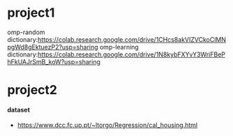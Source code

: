 # project1
omp-random dictionary:https://colab.research.google.com/drive/1CHcs8akVIZVCkoClMNpgWd8gEktuezP2?usp=sharing
omp-learning dictionary:https://colab.research.google.com/drive/1N8kybFXYvY3WriFBePhFkUAJrSmB_koW?usp=sharing

# project2
#### dataset
- https://www.dcc.fc.up.pt/~ltorgo/Regression/cal_housing.html